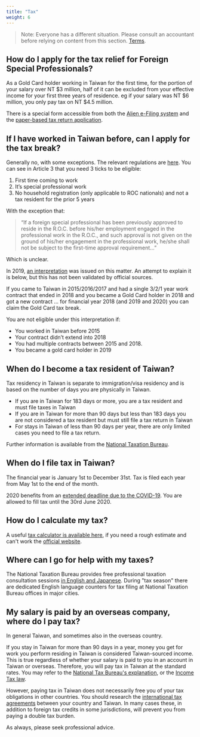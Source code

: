 ```yaml
---
title: "Tax"
weight: 6
---
```

<!--- (c) Tom Fifield, licensed under a
Creative Commons Attribution-NonCommercial-ShareAlike 4.0 International License. -->

> Note: Everyone has a different situation. Please consult an accountant before relying on content from this section. [Terms](/terms).

## How do I apply for the tax relief for Foreign Special Professionals?
As a Gold Card holder working in Taiwan for the first time, for the portion of your salary over
 NT $3 million, half of it can be excluded from your effective income for your first three years
 of residence. eg if your salary was NT $6 million, you only pay tax on NT $4.5 million.

There is a special form accessible from both the [Alien e-Filing system](https://tax.nat.gov.tw/alltax.html?id=9)
 and the [paper-based tax return application](https://www.ntbt.gov.tw/multiplehtml/e4591ae68b83403eb8282d746614311f).

## If I have worked in Taiwan before, can I apply for the tax break?

Generally no, with some exceptions. The relevant regulations are [here](https://law.moj.gov.tw/eng/LawClass/LawAll.aspx?PCode=G0340150%204).
 You can see in Article 3 that you need 3 ticks to be eligible:

1. First time coming to work
1. It’s special professional work
1. No household registration (only applicable to ROC nationals) and not a tax resident for the prior 5 years


With the exception that:

>  “If a foreign special professional has been previously approved to reside in the R.O.C. before
> his/her employment engaged in the professional work in the R.O.C., and such approval is not given
> on the ground of his/her engagement in the professional work, he/she shall not be subject to the
> first-time approval requirement…”

Which is unclear.

In 2019, [an interpretation](https://foreigntalentact.ndc.gov.tw/en/News_Content.aspx?n=F0746484B877D582&s=AB4D1406453F1C22)
 was issued on this matter. An attempt to explain it is below, but this
 has not been validated by official sources.

If you came to Taiwan in 2015/2016/2017 and had a single 3/2/1 year work contract that ended in 2018
 and you became a Gold Card holder in 2018 and got a new contract … for financial year 2018 (and 2019
 and 2020) you can claim the Gold Card tax break.


You are not eligible under this interpretation if:
* You worked in Taiwan before 2015
* Your contract didn’t extend into 2018
* You had multiple contracts between 2015 and 2018.
* You became a gold card holder in 2019

## When do I become a tax resident of Taiwan?
Tax residency in Taiwan is separate to immigration/visa residency and is based on the number
 of days you are physically in Taiwan.

* If you are in Taiwan for 183 days or more, you are a tax resident and must file taxes in Taiwan
* If you are in Taiwan for more than 90 days but less than 183 days you are not considered a tax resident but must still file a tax return in Taiwan
* For stays in Taiwan of less than 90 days per year, there are only limited cases you need to file a tax return.

Further information is available from the [National Taxation Bureau](https://www.ntbt.gov.tw/English/singlehtml/71b35f4132414a35a91daf5aeebbb801?cntId=50d25ba6f78a4abc9ac8b88ccb4c2231).


## When do I file tax in Taiwan?
The financial year is January 1st to December 31st. Tax is filed each year from May 1st to the end of the month. 

2020 benefits from an [extended deadline due to the COVID-19](https://home.kpmg/us/en/home/insights/2020/04/tnf-taiwan-tax-return-tax-payment-deadlines-extended-covid-19.html). You are allowed to fill tax until the 30rd June 2020.

## How do I calculate my tax?
A useful [tax calculator is available here](https://docs.google.com/spreadsheets/d/1_UNRjnQXEdcUYLkw-Hqo1K22RE1QAjIFelvtp0nD0mY/edit#gid=1372091174), if you need a rough estimate and can't work the [official
website](https://www.etax.nat.gov.tw/etwmain/front/ETW158W13?site=en).

## Where can I go for help with my taxes?
The National Taxation Bureau provides free professional taxation consultation sessions [in English and Japanese](https://www.ntbt.gov.tw/English/multiplehtml/51c544ce868347fa85b4d63bcaee4559).
During "tax season" there are dedicated English language counters for tax filing at
National Taxation Bureau offices in major cities.

## My salary is paid by an overseas company, where do I pay tax?
In general Taiwan, and sometimes also in the overseas country.

If you stay in Taiwan for more than 90 days in a year, money you get for work you perform residing in Taiwan
 is considered Taiwan-sourced income. This is true regardless of whether your salary is paid to you in an account
 in Taiwan or overseas. Therefore, you will pay tax in Taiwan at the standard rates. You may refer to the 
 [National Tax Bureau's explanation](https://www.ntbt.gov.tw/English/multiplehtml/528c4cdfd10f455b9ad439c6a0642b2b),
  or the [Income Tax law](https://law.moj.gov.tw/ENG/LawClass/LawSearchContent.aspx?pcode=G0340003&norge=8).

However, paying tax in Taiwan does not necessarily free you of your tax obligations in other countries.
 You should research the [international tax agreements](https://investtaiwan.nat.gov.tw/showPage?lang=eng&search=58)
 between your country and Taiwan. In many cases these, in addition to foreign tax credits in some jurisdictions,
 will prevent you from paying a double tax burden.

As always, please seek professional advice.
